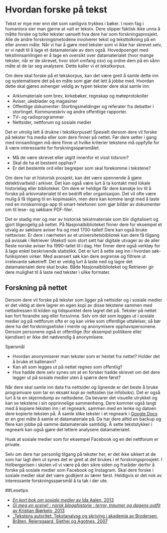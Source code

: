 # Hvordan forske på tekst

Tekst er mye mer enn det som vanligvis trykkes i bøker. I noen fag i humaniora sier man gjerne at «alt er tekst». Dere slipper faktisk ikke unna å måtte forske og tolke tekster uansett hva dere har som forskningsprosjekt. Alle de andre forskningsmetodene involverer tekst og teksttolkning på en eller annen måte. Når vi har å gjøre med tekster som vi ikke har skrevet selv, er vi nødt til å lage et datamateriale av dem også. Hovedpoenget med tekstinnsamlingen er å lage en oversikt over datamaterialet (hvor mange tekster, når er de skrevet, hvor stort omfang osv) og ordne dem på en sånn måte at de lar seg analysere. Dette kaller vi et _tekstkorpus._

Om dere skal forske på et tekskorpus, kan det være greit å samle dette inn og systematisere det på en måte som gjør det lett å jobbe med. Hvordan dette skal gjøres avhenger veldig av typen tekster dere skal samle inn:

  * Arkivmateriale som brev, kirkebøker, regnskap og møteprotokoller
  * Aviser, ukeblader og magasiner
  * Offentlige dokumenter: Stortingsmeldinger og referater fra debatter i stortinget. Kommuneskriv og andre offentlige rapporter.
  * TV- og radioprogrammer
  * Nettsider, nettforum og sosiale medier

Det er utrolig lett å drukne i tekstkorpuset! Spesielt dersom dere vil forske på tekster fra media eller som dere finner på nettet. Før dere setter i gang med innsamlingen må dere finne ut hvilke kriterier tekstene må oppfylle for å være interessante for forskningsspørsmålet.

  * Må de være skrevet eller utgitt innenfor et visst tidsrom?
  * Skal de ha et bestemt opphav?
  * Er det bestemte ord eller begreper som skal forekomme i tekstene?

Om dere har et historisk prosjekt, kan det være spennende å gjøre detektivarbeid i arkiver. Det kan også være lurt å ta kontakt med lokale historielag eller biblioteker. Om dere er heldige får dere kanskje lov til å forske på arkivmaterialet til en bedrift eller organisasjon. Det vil ofte være mulig å få tilgang til en kopimaskin, men dere kan komme langt med å laste ned en innskannings-app til smart-telefonen som gjør bilder av dokumenter om til lese- og søkbare PDF-filer.

Det er stadig mer og mer av historisk tekstmateriale som blir digitalisert og gjort tilgengelig på nettet. På Nasjonalbiblioteket finner dere for eksempel et utvalg av søkbare aviser fra og med 1700-tallet! Dere kan også bruke nettaviser. Er dere i nærheten av et universitetsbibliotek kan dere få tilgang på avissøk i Retriever (Atekst) som stort sett har digitale utvager av de aller fleste norske aviser fra 1990-tallet til i dag. Her finner dere også verktøy for å lage enkel beskrivende statistikk. Det er lurt å sette seg inn i hvordan søk-funksjonen virker. Med avansert søk kan dere avgrense og filtrere ut irrelevante søketreff. Det er veldig lurt å laste ned og lagre det datamaterialet dere skal bruke. Både Nasjonalbiblioteket og Retriever gir dere mulighet til å laste ned tekster i ulike formater.

## Forskning på nettet

Dersom dere vil forske på tekster som ligger på nettsider og i sosiale medier er det viktig at dere lagrer en egen kopi av disse tekstene sammen med nettadressen til kilden og tidspunktet dere lagret det på. Tekster på nettet kan fort forandre seg eller forsvinne. Selv om det som legges ut i sosiale medier og på nettforum ofte er og kan virke som offentlige uttalelser, så bør dere ha det forskningsetiske i mente og anonymisere opphavspersonene. Dersom personene også er offentlige (for eksempel politikere eller kjendiser) er ikke det nødvendig å anonymisere.

Spørsmål

  * Hvordan anonymiserer man tekster som er hentet fra nettet? Holder det å bruke et kallenavn?
  * Kan alt som legges ut på nettet regnes som offentlig?
  * Hva hadde dere selv synes om at en forsker hadde skrevet om det dere legger ut på sosiale medier uten å spørre dere først?

Når dere skal samle inn data fra nettsider og lignende er det beste å bruke programvare som tar en eksakt kopi av nettsiden (se infoboks). Det er også lurt å ta en skjermdump av nettsidene. Da bevarer det visuelle utrykket og kan se tekstene i sin opprinnelige sammenheng. Dere kommer også langt med å kopiere teksten inn i et regneark, sammen med en lenke og datoen dere kopierte teksten på. Å samle slike tekster i et regneark i [Google Docs][1] er en grei måte å samle et datamateriale på. Da har dere alltid en backup og flere kan jobbe på samme datamateriale samtidig. Å sette tekststykker i regneark kan også gjøre det lettere analysere datamaterialet.

   [1]: https://docs.google.com/

<div class="boks">Husk at sosiale medier som for eksempel Facebook og en del nettforum er private.</div>

Selv om dere har personlig tilgang på tekster her, er det ikke sikkert at de som har lagt dem ut synes det er greit at det brukes i et forskningsprosjekt. I Holbergprisen i skolen vil vi være på den sikre siden og fraråder derfor å forske på sosiale medier som Facebook og Instagram. Skal dere forske i sosiale medier skal det være godkjent av lærer først. Heldigvis er det nok av interessante forskningsspørsmål å ta tak i der ute.

##Lesetips

-   [_En kort bok om sosiale medier_ av Ida Aalen, 2013](http://urn.nb.no/URN:NBN:no-nb_digibok_2013071208106)
-   [_Gi meg en scene! : norsk blogghistorie : terror, traumer og dagens outfit_ av Kristian Bjørkelo, 2013](http://urn.nb.no/URN:NBN:no-nb_digiebok_1440)
-   [_Tekstens autoritet: Tekstanalyse og skriving i akademia av Brodersen, Bråten, Reiersgaard, Slethei og Ågotnes, 2007](http://urn.nb.no/URN:NBN:no-nb_digibok_2012112206285)
-
